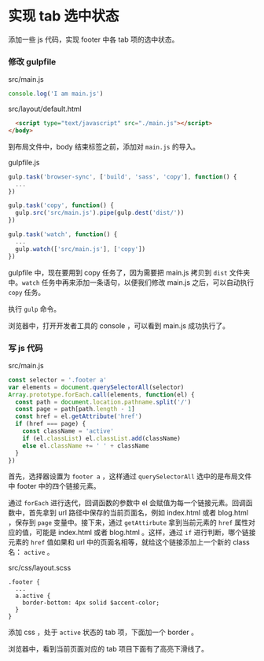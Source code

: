 # 实现 tab 选中状态

添加一些 js 代码，实现 footer 中各 tab 项的选中状态。

### 修改 gulpfile

src/main.js

```js
console.log('I am main.js')
```

src/layout/default.html

```html
  <script type="text/javascript" src="./main.js"></script>
</body>
```

到布局文件中，body 结束标签之前，添加对 `main.js` 的导入。

gulpfile.js

```js
gulp.task('browser-sync', ['build', 'sass', 'copy'], function() {
  ...
})

gulp.task('copy', function() {
  gulp.src('src/main.js').pipe(gulp.dest('dist/'))
})

gulp.task('watch', function() {
  ...
  gulp.watch(['src/main.js'], ['copy'])
})
```

gulpfile 中，现在要用到 copy 任务了，因为需要把 main.js 拷贝到 `dist` 文件夹中。`watch` 任务中再来添加一条语句，以便我们修改 main.js 之后，可以自动执行 `copy` 任务。

执行 `gulp` 命令。

浏览器中，打开开发者工具的 console ，可以看到 main.js 成功执行了。

### 写 js 代码

src/main.js

```js
const selector = '.footer a'
var elements = document.querySelectorAll(selector)
Array.prototype.forEach.call(elements, function(el) {
  const path = document.location.pathname.split('/')
  const page = path[path.length - 1]
  const href = el.getAttribute('href')
  if (href === page) {
    const className = 'active'
    if (el.classList) el.classList.add(className)
    else el.className += ' ' + className
  }
})
```

首先，选择器设置为 `footer a` ，这样通过 `querySelectorAll` 选中的是布局文件中 footer 中的四个链接元素。

通过 `forEach` 进行迭代，回调函数的参数中 el 会赋值为每一个链接元素。回调函数中，首先拿到 url 路径中保存的当前页面名，例如 index.html 或者 blog.html ，保存到 `page` 变量中。接下来，通过 `getAttirbute` 拿到当前元素的 `href` 属性对应的值，可能是 index.html 或者 blog.html 。这样，通过 `if` 进行判断，哪个链接元素的 `href` 值如果和 url 中的页面名相等，就给这个链接添加上一个新的 class 名： `active` 。

src/css/layout.scss

```
.footer {
  ...
  a.active {
    border-bottom: 4px solid $accent-color;
  }
}
```

添加 css ，处于 `active` 状态的 tab 项，下面加一个 border 。

浏览器中，看到当前页面对应的 tab 项目下面有了高亮下滑线了。

